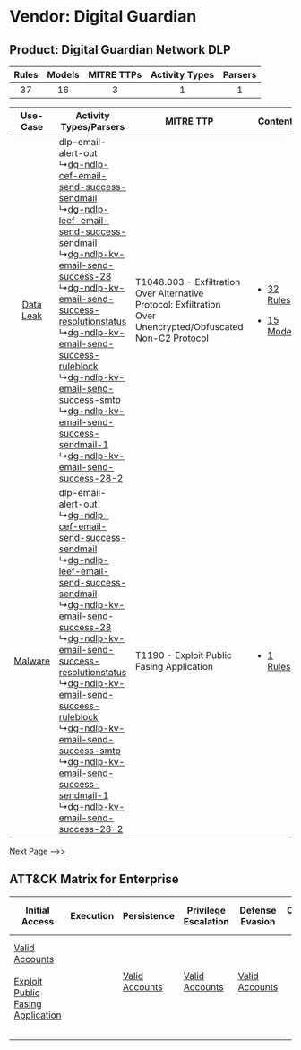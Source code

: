 Vendor: Digital Guardian
========================
Product: Digital Guardian Network DLP
-------------------------------------
| Rules | Models | MITRE TTPs | Activity Types | Parsers |
|:-----:|:------:|:----------:|:--------------:|:-------:|
|  37   |   16   |     3      |       1        |    1    |

|    Use-Case    | Activity Types/Parsers    | MITRE TTP    | Content    |
|:----:| ---- | ---- | ---- |
| [Data Leak](../../../UseCases/uc_data_leak.md) |  dlp-email-alert-out<br> ↳[dg-ndlp-cef-email-send-success-sendmail](Ps/pC_dgndlpcefemailsendsuccesssendmail.md)<br> ↳[dg-ndlp-leef-email-send-success-sendmail](Ps/pC_dgndlpleefemailsendsuccesssendmail.md)<br> ↳[dg-ndlp-kv-email-send-success-28](Ps/pC_dgndlpkvemailsendsuccess28.md)<br> ↳[dg-ndlp-kv-email-send-success-resolutionstatus](Ps/pC_dgndlpkvemailsendsuccessresolutionstatus.md)<br> ↳[dg-ndlp-kv-email-send-success-ruleblock](Ps/pC_dgndlpkvemailsendsuccessruleblock.md)<br> ↳[dg-ndlp-kv-email-send-success-smtp](Ps/pC_dgndlpkvemailsendsuccesssmtp.md)<br> ↳[dg-ndlp-kv-email-send-success-sendmail-1](Ps/pC_dgndlpkvemailsendsuccesssendmail1.md)<br> ↳[dg-ndlp-kv-email-send-success-28-2](Ps/pC_dgndlpkvemailsendsuccess282.md)<br> | T1048.003 - Exfiltration Over Alternative Protocol: Exfiltration Over Unencrypted/Obfuscated Non-C2 Protocol<br> | [<ul><li>32 Rules</li></ul><ul><li>15 Models</li></ul>](RM/r_m_digital_guardian_digital_guardian_network_dlp_Data_Leak.md) |
|   [Malware](../../../UseCases/uc_malware.md)   |  dlp-email-alert-out<br> ↳[dg-ndlp-cef-email-send-success-sendmail](Ps/pC_dgndlpcefemailsendsuccesssendmail.md)<br> ↳[dg-ndlp-leef-email-send-success-sendmail](Ps/pC_dgndlpleefemailsendsuccesssendmail.md)<br> ↳[dg-ndlp-kv-email-send-success-28](Ps/pC_dgndlpkvemailsendsuccess28.md)<br> ↳[dg-ndlp-kv-email-send-success-resolutionstatus](Ps/pC_dgndlpkvemailsendsuccessresolutionstatus.md)<br> ↳[dg-ndlp-kv-email-send-success-ruleblock](Ps/pC_dgndlpkvemailsendsuccessruleblock.md)<br> ↳[dg-ndlp-kv-email-send-success-smtp](Ps/pC_dgndlpkvemailsendsuccesssmtp.md)<br> ↳[dg-ndlp-kv-email-send-success-sendmail-1](Ps/pC_dgndlpkvemailsendsuccesssendmail1.md)<br> ↳[dg-ndlp-kv-email-send-success-28-2](Ps/pC_dgndlpkvemailsendsuccess282.md)<br> | T1190 - Exploit Public Fasing Application<br>    | [<ul><li>1 Rules</li></ul>](RM/r_m_digital_guardian_digital_guardian_network_dlp_Malware.md)    |
[Next Page -->>](2_ds_digital_guardian_digital_guardian_network_dlp.md)

ATT&CK Matrix for Enterprise
----------------------------
| Initial Access                                                                                                                                            | Execution | Persistence                                                         | Privilege Escalation                                                | Defense Evasion                                                     | Credential Access | Discovery | Lateral Movement | Collection | Command and Control | Exfiltration                                                                                                                                                                                                                                         | Impact |
| --------------------------------------------------------------------------------------------------------------------------------------------------------- | --------- | ------------------------------------------------------------------- | ------------------------------------------------------------------- | ------------------------------------------------------------------- | ----------------- | --------- | ---------------- | ---------- | ------------------- | ---------------------------------------------------------------------------------------------------------------------------------------------------------------------------------------------------------------------------------------------------- | ------ |
| [Valid Accounts](https://attack.mitre.org/techniques/T1078)<br><br>[Exploit Public Fasing Application](https://attack.mitre.org/techniques/T1190)<br><br> |           | [Valid Accounts](https://attack.mitre.org/techniques/T1078)<br><br> | [Valid Accounts](https://attack.mitre.org/techniques/T1078)<br><br> | [Valid Accounts](https://attack.mitre.org/techniques/T1078)<br><br> |                   |           |                  |            |                     | [Exfiltration Over Alternative Protocol](https://attack.mitre.org/techniques/T1048)<br><br>[Exfiltration Over Alternative Protocol: Exfiltration Over Unencrypted/Obfuscated Non-C2 Protocol](https://attack.mitre.org/techniques/T1048/003)<br><br> |        |